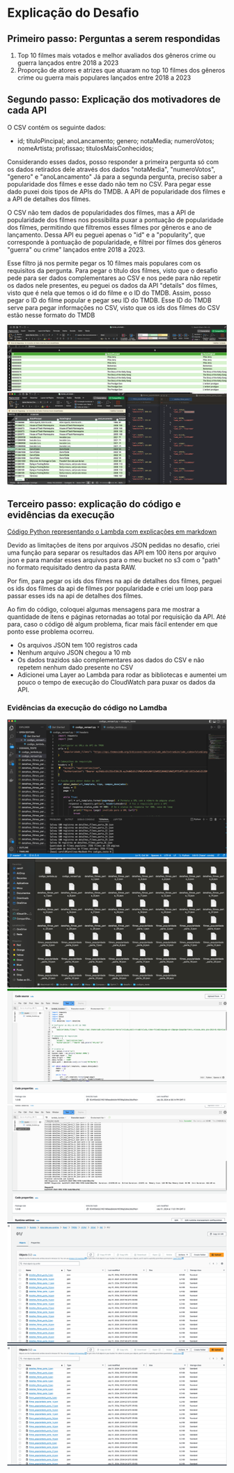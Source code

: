 # Explicação do Desafio 
## Primeiro passo: Perguntas a serem respondidas
1. Top 10 filmes mais votados e melhor avaliados dos gêneros crime ou guerra lançados entre 2018 a 2023 
2. Proporção de atores e atrizes que atuaram no top 10 filmes dos gêneros crime ou guerra mais populares lançados entre 2018 a 2023

## Segundo passo: Explicação dos motivadores de cada API
O CSV contém os seguinte dados: 
- id; tituloPincipal; anoLancamento; genero; notaMedia; numeroVotos; nomeArtista; profissao; titulosMaisConhecidos;
  
Considerando esses dados, posso responder a primeira pergunta só com os dados retirados dele através dos dados "notaMedia", "numeroVotos", "genero" e "anoLancamento"
Já para a segunda pergunta, preciso saber a popularidade dos filmes e esse dado não tem no CSV. Para pegar esse dado puxei dois tipos de APIs do TMDB. A API de popularidade dos filmes e a API de detalhes dos filmes.

O CSV não tem dados de popularidades dos filmes, mas a API de popularidade dos filmes nos possibilita puxar a pontuação de popularidade dos filmes, permitindo que filtremos esses filmes por gêneros e ano de lançamento. Dessa API eu peguei apenas o "id" e a "popularity", que corresponde à pontuação de popularidade, e filtrei por filmes dos gêneros "guerra" ou crime" lançados entre 2018 a 2023.

Esse filtro já nos permite pegar os 10 filmes mais populares com os requisitos da pergunta. Para pegar o título dos filmes, visto que o desafio pede para ser dados complementares ao CSV e nos pede para não repetir os dados nele presentes, eu peguei os dados da API "details" dos filmes, visto que é nela que temos o id do filme e o ID do TMDB. Assim, posso pegar o ID do filme popular e pegar seu ID do TMDB. Esse ID do TMDB serve para pegar informações no CSV, visto que os ids dos filmes do CSV estão nesse formato do TMDB 

![Image](/sprint_07/Evidencias/07.png)
![Image](/sprint_07/Evidencias/08.png)

## Terceiro passo: explicação do código e evidências da execução

[Código Python representando o Lambda com explicações em markdown](/sprint_07/Desafio/codigo_lambda.py)

Devido as limitações de itens por arquivos JSON pedidas no desafio, criei uma função para separar os resultados das API em 100 itens por arquivo json e para mandar esses arquivos para o meu bucket no s3 com o "path" no formato requisitado dentro da pasta RAW. 

Por fim, para pegar os ids dos filmes na api de detalhes dos filmes, peguei os ids dos filmes da api de filmes por popularidade e criei um loop para passar esses ids na api de detalhes dos filmes. 

Ao fim do código, coloquei algumas mensagens para me mostrar a quantidade de itens e páginas retornadas ao total por requisição da API. Até para, caso o código dê algum problema, ficar mais fácil entender em que ponto esse problema ocorreu.

- Os arquivos JSON tem 100 registros cada
- Nenhum arquivo JSON chegou a 10 mb
- Os dados trazidos são complementares aos dados do CSV e não repetem nenhum dado presente no CSV
- Adicionei uma Layer ao Lambda para rodar as bibliotecas e aumentei um pouco o tempo de execução do CloudWatch para puxar os dados da API.  

### Evidências da execução do código no Lamdba 

![Image](/sprint_07/Evidencias/01.png)
![Image](/sprint_07/Evidencias/02.png)
![Image](/sprint_07/Evidencias/03.png)
![Image](/sprint_07/Evidencias/04.png)
![Image](/sprint_07/Evidencias/05.png)
![Image](/sprint_07/Evidencias/06.png)

